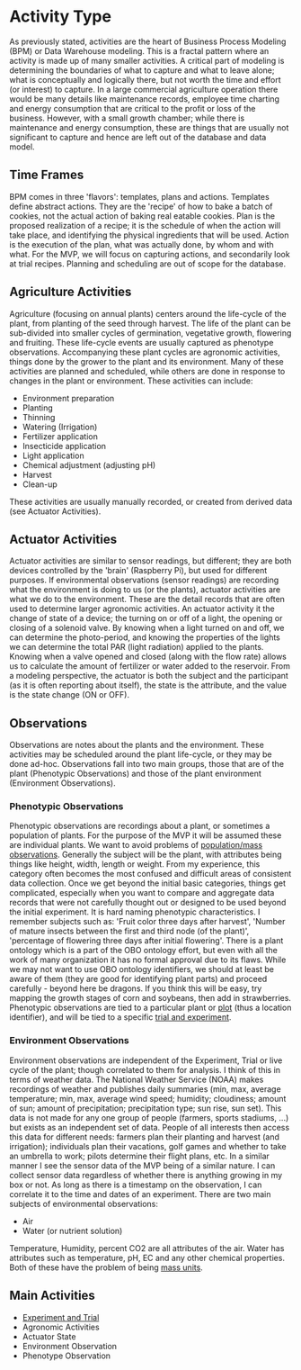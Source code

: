 # Activity Type
As previously stated, activities are the heart of Business Process Modeling (BPM) or Data Warehouse modeling.  This is a fractal pattern where an activity is made up of many smaller activities.  A critical part of modeling is determining the boundaries of what to capture and what to leave alone; what is conceptually and logically there, but not worth the time and effort (or interest) to capture.  In a large commercial agriculture operation there would be many details like maintenance records, employee time charting and energy consumption that are critical to the profit or loss of the business.  However, with a small growth chamber; while there is maintenance and energy consumption, these are things that are usually not significant to capture and hence are left out of the database and data model.

## Time Frames
BPM comes in three 'flavors': templates, plans and actions.
Templates define abstract actions.  They are the 'recipe' of how to bake a batch of cookies, not the actual action of baking real eatable cookies.
Plan is the proposed realization of a recipe; it is the schedule of when the action will take place, and identifying the physical ingredients that will be used.
Action is the execution of the plan, what was actually done, by whom and with what.
For the MVP, we will focus on capturing actions, and secondarily look at trial recipes.  Planning and scheduling are out of scope for the database.

## Agriculture Activities
Agriculture (focusing on annual plants) centers around the life-cycle of the plant, from planting of the seed through harvest.  The life of the plant can be sub-divided into smaller cycles of germination, vegetative growth, flowering and fruiting.  These life-cycle events are usually captured as phenotype observations.
Accompanying these plant cycles are agronomic activities, things done by the grower to the plant and its environment.  Many of these activities are planned and scheduled, while others are done in response to changes in the plant or environment.  These activities can include:
* Environment preparation
* Planting
* Thinning
* Watering (Irrigation)
* Fertilizer application
* Insecticide application
* Light application
* Chemical adjustment (adjusting pH)
* Harvest
* Clean-up

These activities are usually manually recorded, or created from derived data (see Actuator Activities).

## Actuator Activities
Actuator activities are similar to sensor readings, but different; they are both devices controlled by the 'brain' (Raspberry Pi), but used for different purposes.  If environmental observations (sensor readings) are recording what the environment is doing to us (or the plants), actuator activities are what we do to the environment.  These are the detail records that are often used to determine larger agronomic activities.  An actuator activity it the change of state of a device; the turning on or off of a light, the opening or closing of a solenoid valve.  By knowing when a light turned on and off, we can determine the photo-period, and knowing the properties of the lights we can determine the total PAR (light radiation) applied to the plants.  Knowing when a valve opened and closed (along with the flow rate) allows us to calculate the amount of fertilizer or water added to the reservoir.
From a modeling perspective, the actuator is both the subject and the participant (as it is often reporting about itself), the state is the attribute, and the value is the state change (ON or OFF). 

## Observations
Observations are notes about the plants and the environment.  These activities may be scheduled around the plant life-cycle, or they may be done ad-hoc.  Observations fall into two main groups, those that are of the plant (Phenotypic Observations) and those of the plant environment (Environment Observations).

### Phenotypic Observations
Phenotypic observations are recordings about a plant, or sometimes a population of plants.  For the purpose of the MVP it will be assumed these are individual plants.  We want to avoid problems of [population/mass observations](https://github.com/futureag/blog/wiki/Data-Model:-Mass-Objects).
Generally the subject will be the plant, with attributes being things like height, width, length or weight.  From my experience, this category often becomes the most confused and difficult areas of consistent data collection.  Once we get beyond the initial basic categories, things get complicated, especially when you want to compare and aggregate data records that were not carefully thought out or designed to be used beyond the initial experiment.  It is hard naming phenotypic characteristics.  I remember subjects such as: 'Fruit color three days after harvest', 'Number of mature insects between the first and third node (of the plant)', 'percentage of flowering three days after initial flowering'.  There is a plant ontology which is a part of the OBO ontology effort, but even with all the work of many organization it has no formal approval due to its flaws.  While we may not want to use OBO ontology identifiers, we should at least be aware of them (they are good for identifying plant parts) and proceed carefully - beyond here be dragons.  If you think this will be easy, try mapping the growth stages of corn and soybeans, then add in strawberries.
Phenotypic observations are tied to a particular plant or [plot](https://github.com/futureag/blog/wiki/Data-Model:-Plot) (thus a location identifier), and will be tied to a specific [trial and experiment](https://github.com/futureag/blog/wiki/Data-Model:-Experiment-and-Trial).

### Environment Observations
Environment observations are independent of the Experiment, Trial or live cycle of the plant; though correlated to them for analysis.  I think of this in terms of weather data.  The National Weather Service (NOAA) makes recordings of weather and publishes daily summaries (min, max, average temperature; min, max, average wind speed; humidity; cloudiness; amount of sun; amount of precipitation; precipitation type; sun rise, sun set).  This data is not made for any one group of people (farmers, sports stadiums, ...) but exists as an independent set of data.  People of all interests then access this data for different needs: farmers plan their planting and harvest (and irrigation); individuals plan their vacations, golf games and whether to take an umbrella to work; pilots determine their flight plans, etc.
In a similar manner I see the sensor data of the MVP being of a similar nature.  I can collect sensor data regardless of whether there is anything growing in my box or not.  As long as there is a timestamp on the observation, I can correlate it to the time and dates of an experiment.
There are two main subjects of environmental observations:
* Air
* Water (or nutrient solution)

Temperature, Humidity, percent CO2 are all attributes of the air.
Water has attributes such as temperature, pH, EC and any other chemical properties.
Both of these have the problem of being [mass units](https://github.com/futureag/blog/wiki/Data-Model:-Mass-Objects).

## Main Activities
* [Experiment and Trial](https://github.com/futureag/blog/wiki/Data-Model:-Experiment-and-Trial)
* Agronomic Activities
* Actuator State
* Environment Observation
* Phenotype Observation
